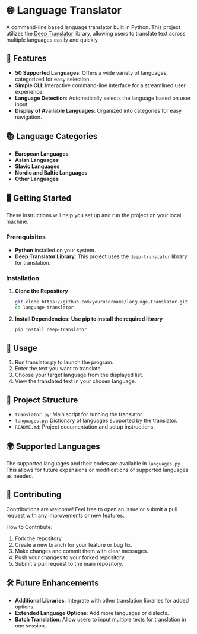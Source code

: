 # 🌐 Language Translator

A command-line based language translator built in Python. This project utilizes the [Deep Translator](https://github.com/nidhaloff/deep-translator) library, allowing users to translate text across multiple languages easily and quickly.

## 📝 Features

- **50 Supported Languages**: Offers a wide variety of languages, categorized for easy selection.
- **Simple CLI**: Interactive command-line interface for a streamlined user experience.
- **Language Detection**: Automatically selects the language based on user input.
- **Display of Available Languages**: Organized into categories for easy navigation.

## 📚 Language Categories
- **European Languages**
- **Asian Languages**
- **Slavic Languages**
- **Nordic and Baltic Languages**
- **Other Languages**

## 🖥️ Getting Started

These instructions will help you set up and run the project on your local machine.

### Prerequisites

- **Python** installed on your system.
- **Deep Translator Library**: This project uses the `deep-translator` library for translation.

### Installation

1. **Clone the Repository**
   ```bash
   git clone https://github.com/yourusername/language-translator.git
   cd language-translator

2. **Install Dependencies: Use pip to install the required library**
   ```bash
   pip install deep-translator

## 🚀 Usage
1. Run translator.py to launch the program.
2. Enter the text you want to translate.
3. Choose your target language from the displayed list.
4. View the translated text in your chosen language.

## 📄 Project Structure

- `translator.py`: Main script for running the translator.
- `languages.py`: Dictionary of languages supported by the translator.
- `README.md`: Project documentation and setup instructions.

## 🌍 Supported Languages

The supported languages and their codes are available in `languages.py`. This allows for future expansions or modifications of supported languages as needed.

## 🤝 Contributing

Contributions are welcome! Feel free to open an issue or submit a pull request with any improvements or new features.

How to Contribute:
1. Fork the repository.
2. Create a new branch for your feature or bug fix.
3. Make changes and commit them with clear messages.   
4. Push your changes to your forked repository.
5. Submit a pull request to the main repository.

## 🛠️ Future Enhancements

- **Additional Libraries**: Integrate with other translation libraries for added options.
- **Extended Language Options**: Add more languages or dialects.
- **Batch Translation**: Allow users to input multiple texts for translation in one session.
